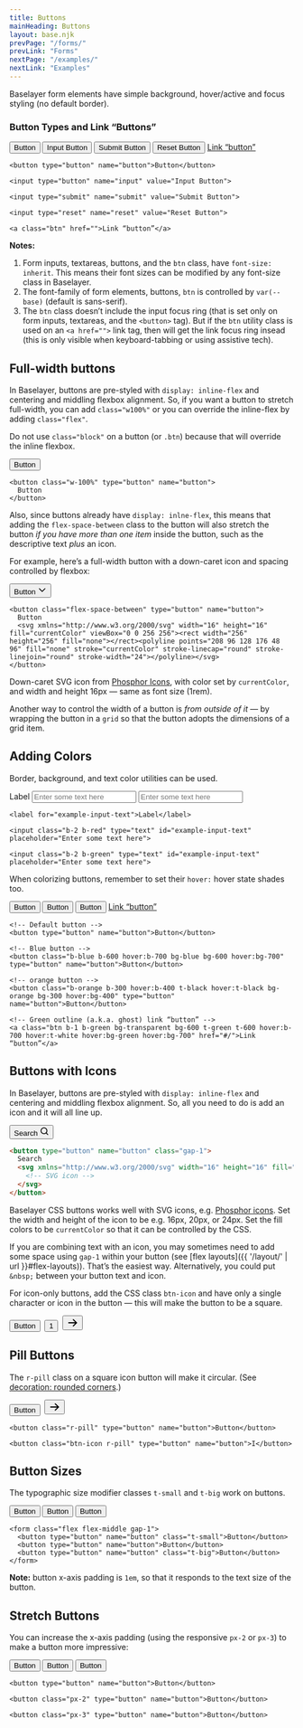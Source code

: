 ```yaml
---
title: Buttons
mainHeading: Buttons
layout: base.njk
prevPage: "/forms/"
prevLink: "Forms"
nextPage: "/examples/"
nextLink: "Examples"
---
```


Baselayer form elements have simple background, hover/active and focus styling (no default border). 

### Button Types and Link “Buttons”

<form class="mt-2 mb-3">
  <button type="button" name="button">Button</button>
  <input type="button" name="input" value="Input Button">
  <input type="submit" name="submit" value="Submit Button">
  <input type="reset" name="reset" value="Reset Button">
  <a class="btn" href="">Link “button”</a>
</form>

```
<button type="button" name="button">Button</button>

<input type="button" name="input" value="Input Button">

<input type="submit" name="submit" value="Submit Button">

<input type="reset" name="reset" value="Reset Button">

<a class="btn" href="">Link “button”</a>
```

**Notes:**

1. Form inputs, textareas, buttons, and the `btn` class, have `font-size: inherit`. This means their font sizes can be modified by any font-size class in Baselayer.
2. The font-family of form elements, buttons, `btn` is controlled by `var(--base)` (default is sans-serif).
3. The `btn` class doesn’t include the input focus ring (that is set only on form inputs, textareas, and the `<button>` tag). But if the `btn` utility class is used on an `<a href="">` link tag, then will get the link focus ring insead (this is only visible when keyboard-tabbing or using assistive tech).

## Full-width buttons

In Baselayer, buttons are pre-styled with `display: inline-flex` and centering and middling flexbox alignment. So, if you want a button to stretch full-width, you can add `class="w100%"` or you can override the inline-flex by adding `class="flex"`.

<div aria-label="Note" class="popout mb-2 bl-3 b-orange b-300 p-2 t-black bg-orange bg-100">
  Do not use <code>class="block"</code> on a button (or <code>.btn</code>) because that will override the inline flexbox.
</div>

<button class="w-100% my-2" type="button" name="button">Button</button>

```
<button class="w-100%" type="button" name="button">
  Button
</button>
```

Also, since buttons already have `display: inlne-flex`, this means that adding the `flex-space-between` class to the button will also stretch the button _if you have more than one item_ inside the button, such as the descriptive text _plus_ an icon.

For example, here’s a full-width button with a down-caret icon and spacing controlled by flexbox:

<button class="mt-2 mb-3 flex-space-between" type="button" name="button">
  Button
  <svg xmlns="http://www.w3.org/2000/svg" width="16" height="16" fill="currentColor" viewBox="0 0 256 256"><rect width="256" height="256" fill="none"></rect><polyline points="208 96 128 176 48 96" fill="none" stroke="currentColor" stroke-linecap="round" stroke-linejoin="round" stroke-width="24"></polyline></svg>
</button>

```
<button class="flex-space-between" type="button" name="button">
  Button
  <svg xmlns="http://www.w3.org/2000/svg" width="16" height="16" fill="currentColor" viewBox="0 0 256 256"><rect width="256" height="256" fill="none"></rect><polyline points="208 96 128 176 48 96" fill="none" stroke="currentColor" stroke-linecap="round" stroke-linejoin="round" stroke-width="24"></polyline></svg>
</button>
```

Down-caret SVG icon from [Phosphor Icons](https://phosphoricons.com/), with color set by `currentColor`, and width and height 16px — same as font size (1rem).

Another way to control the width of a button is _from outside of it_ — by wrapping the button in a `grid` so that the button adopts the dimensions of a grid item.

## Adding Colors

Border, background, and text color utilities can be used.

<form class="mt-2 mb-3">
  <label for="example-input-text">Label</label>
  <input class="b-2 b-red" type="text" id="example-input-text" placeholder="Enter some text here">
  <input class="b-2 b-green" type="text" id="example-input-text" placeholder="Enter some text here">
</form>

```
<label for="example-input-text">Label</label>

<input class="b-2 b-red" type="text" id="example-input-text" placeholder="Enter some text here">

<input class="b-2 b-green" type="text" id="example-input-text" placeholder="Enter some text here">
```

When colorizing buttons, remember to set their `hover:` hover state shades too.

<form>
  <p>
    <button type="button" name="button">Button</button>
    <button class="b-blue b-600 hover:b-700 bg-blue bg-600 hover:bg-700" type="button" name="button">Button</button>
    <button class="b-orange b-300 hover:b-400 t-black hover:t-black bg-orange bg-300 hover:bg-400" type="button" name="button">Button</button>
    <a class="btn b-1 b-green bg-transparent bg-600 t-green t-600 hover:b-700 hover:t-white hover:bg-green hover:bg-700" href="#/">Link “button”</a>
  </p>
</form>

```
<!-- Default button -->
<button type="button" name="button">Button</button>

<!-- Blue button -->
<button class="b-blue b-600 hover:b-700 bg-blue bg-600 hover:bg-700" type="button" name="button">Button</button>

<!-- orange button -->
<button class="b-orange b-300 hover:b-400 t-black hover:t-black bg-orange bg-300 hover:bg-400" type="button" name="button">Button</button>

<!-- Green outline (a.k.a. ghost) link “button” -->
<a class="btn b-1 b-green bg-transparent bg-600 t-green t-600 hover:b-700 hover:t-white hover:bg-green hover:bg-700" href="#/">Link “button”</a>
```

## Buttons with Icons

In Baselayer, buttons are pre-styled with `display: inline-flex` and centering and middling flexbox alignment. So, all you need to do is add an icon and it will all line up.

<p>
  <button type="button" name="button" class="gap-1">
    Search
    <svg xmlns="http://www.w3.org/2000/svg" width="16" height="16" fill="currentColor" viewBox="0 0 256 256"><rect width="256" height="256" fill="none"></rect><circle cx="116" cy="116" r="84" fill="none" stroke="currentColor" stroke-linecap="round" stroke-linejoin="round" stroke-width="24"></circle><line x1="175.4" y1="175.4" x2="224" y2="224" fill="none" stroke="currentColor" stroke-linecap="round" stroke-linejoin="round" stroke-width="24"></line></svg>
  </button>
</p>

```html
<button type="button" name="button" class="gap-1">
  Search
  <svg xmlns="http://www.w3.org/2000/svg" width="16" height="16" fill="currentColor">
    <!-- SVG icon -->
  </svg>
</button>
```

Baselayer CSS buttons works well with SVG icons, e.g. [Phosphor icons](https://phosphoricons.com/). Set the width and height of the icon to be e.g. 16px, 20px, or 24px. Set the fill colors to be `currentColor` so that it can be controlled by the CSS.

If you are combining text with an icon, you may sometimes need to add some space using `gap-1` within your button (see [flex layouts]({{ '/layout/' | url }}#flex-layouts)). That’s the easiest way. Alternatively, you could put `&nbsp;` between your button text and icon.

For icon-only buttons, add the CSS class  `btn-icon` and have only a single character or icon in the button — this will make the button to be a square.

<form>
  <p class="flex flex-middle">
    <button type="button" name="button">Button</button>&nbsp;
    <button class="btn-icon" type="button" name="button">1</button>&nbsp;
    <button class="btn-icon" type="button" name="button">
      <svg xmlns="http://www.w3.org/2000/svg" width="20" height="20" fill="currentColor" viewBox="0 0 256 256"><rect width="256" height="256" fill="none"></rect><line x1="40" y1="128" x2="216" y2="128" fill="none" stroke="currentColor" stroke-linecap="round" stroke-linejoin="round" stroke-width="24"></line><polyline points="144 56 216 128 144 200" fill="none" stroke="currentColor" stroke-linecap="round" stroke-linejoin="round" stroke-width="24"></polyline></svg>
    </button>
  </p>
</form>

## Pill Buttons

The `r-pill` class on a square icon button will make it circular. (See [decoration: rounded corners](/baselayer-3/decoration/#rounded-corners).)

<form>
  <p class="flex flex-middle">
    <button class="r-pill" type="button" name="button">Button</button>&nbsp;
    <button class="btn-icon r-pill" type="button" name="button">
      <svg xmlns="http://www.w3.org/2000/svg" width="20" height="20" fill="currentColor" viewBox="0 0 256 256"><rect width="256" height="256" fill="none"></rect><line x1="40" y1="128" x2="216" y2="128" fill="none" stroke="currentColor" stroke-linecap="round" stroke-linejoin="round" stroke-width="24"></line><polyline points="144 56 216 128 144 200" fill="none" stroke="currentColor" stroke-linecap="round" stroke-linejoin="round" stroke-width="24"></polyline></svg>
    </button>
  </p>
</form>

```
<button class="r-pill" type="button" name="button">Button</button>

<button class="btn-icon r-pill" type="button" name="button">I</button>
```

## Button Sizes

The typographic size modifier classes `t-small` and `t-big` work on buttons.

<form class="mt-2 mb-3 flex flex-middle gap-1">
  <button type="button" name="button" class="t-small">Button</button>
  <button type="button" name="button">Button</button>
  <button type="button" name="button" class="t-big">Button</button>
</form>

```
<form class="flex flex-middle gap-1">
  <button type="button" name="button" class="t-small">Button</button>
  <button type="button" name="button">Button</button>
  <button type="button" name="button" class="t-big">Button</button>
</form>
```

**Note:** button x-axis padding is `1em`, so that it responds to the text size of the button.

## Stretch Buttons

You can increase the x-axis padding (using the responsive `px-2` or `px-3`) to make a button more impressive:

<form class="mt-2 mb-3 flex flex-middle gap-1">
  <button type="button" name="button">Button</button>
  <button class="px-2" type="button" name="button">Button</button>
  <button class="px-3" type="button" name="button">Button</button>
</form>

```
<button type="button" name="button">Button</button>

<button class="px-2" type="button" name="button">Button</button>

<button class="px-3" type="button" name="button">Button</button>
```
